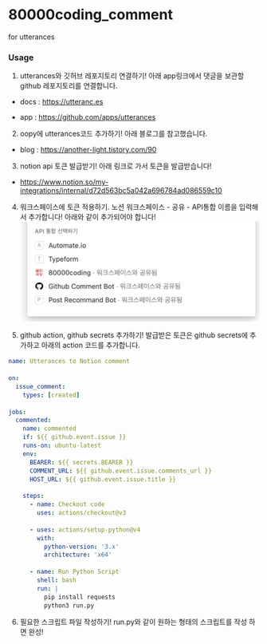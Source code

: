 # 80000coding_comment

for utterances

### Usage

1. utterances와 깃허브 레포지토리 연결하기! 아래 app링크에서 댓글을 보관할 github 레포지토리를 연결합니다.

- docs : https://utteranc.es

- app : https://github.com/apps/utterances

2. oopy에 utterances코드 추가하기! 아래 블로그를 참고했습니다.

- blog : https://another-light.tistory.com/90

3. notion api 토큰 발급받기! 아래 링크로 가서 토큰을 발급받습니다!

- https://www.notion.so/my-integrations/internal/d72d563bc5a042a696784ad086559c10

4. 워크스페이스에 토큰 적용하기. 노션 워크스페이스 - 공유 - API통합 이름을 입력해서 추가합니다! 아래와 같이 추가되어야 합니다!
   ![how to add API](./asset/addAPI.png)

5. github action, github secrets 추가하기! 발급받은 토큰은 github secrets에 추가하고 아래의 action 코드를 추가합니다.

```yaml
name: Utterances to Notion comment

on:
  issue_comment:
    types: [created]

jobs:
  commented:
    name: commented
    if: ${{ github.event.issue }}
    runs-on: ubuntu-latest
    env:
      BEARER: ${{ secrets.BEARER }}
      COMMENT_URL: ${{ github.event.issue.comments_url }}
      HOST_URL: ${{ github.event.issue.title }}

    steps:
      - name: Checkout code
        uses: actions/checkout@v3

      - uses: actions/setup-python@v4
        with:
          python-version: '3.x'
          architecture: 'x64'

      - name: Run Python Script
        shell: bash
        run: |
          pip install requests
          python3 run.py
```

6. 필요한 스크립트 파일 작성하기! run.py와 같이 원하는 형태의 스크립트를 작성 하면 완성!
